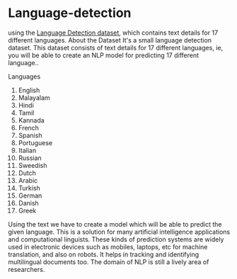 # Language-detection
using the [Language Detection dataset](https://www.kaggle.com/basilb2s/language-detection), which contains text details for 17 different languages.
About the Dataset
It's a small language detection dataset. This dataset consists of text details for 17 different languages, ie, you will be able to create an NLP model for predicting 17 different language..

Languages
1) English
2) Malayalam
3) Hindi
4) Tamil
5) Kannada
6) French
7) Spanish
8) Portuguese
9) Italian
10) Russian
11) Sweedish
12) Dutch
13) Arabic
14) Turkish
15) German
16) Danish
17) Greek

Using the text we have to create a model which will be able to predict the given language. This is a solution for many artificial intelligence applications and computational linguists. These kinds of prediction systems are widely used in electronic devices such as mobiles, laptops, etc for machine translation, and also on robots. It helps in tracking and identifying multilingual documents too. The domain of NLP is still a lively area of researchers.

